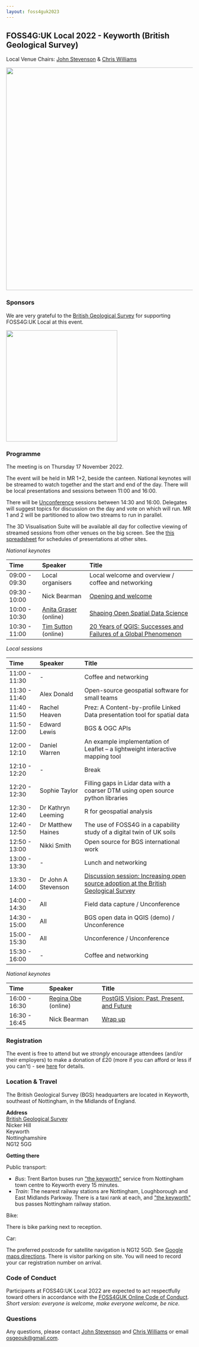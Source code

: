 ```yaml
---
layout: foss4guk2023
---
```



## FOSS4G:UK Local 2022 - Keyworth (British Geological Survey)

Local Venue Chairs: [John Stevenson](mailto:jostev@bgs.ac.uk) & [Chris Williams](mailto:chrwil@bgs.ac.uk)

<img src="https://www.bgs.ac.uk/wp-content/uploads/2020/09/P786623-960x640.jpg" width="600" align="middle">

### Sponsors

We are very grateful to the [British Geological Survey](https://www.bgs.ac.uk/) for supporting FOSS4G:UK Local at this event.

[<img src="https://www.bgs.ac.uk/wp-content/uploads/2022/08/BGS-Logo-Pos-RGB.svg" width="300" align="middle">](https://www.bgs.ac.uk/)



### Programme

The meeting is on Thursday 17 November 2022.

The event will be held in MR 1+2, beside the canteen.
National keynotes will be streamed to watch together and the start and end of the day.
There will be local presentations and sessions between 11:00 and 16:00.

There will be [Unconference](http://unconference.net/unconferencing-how-to-prepare-to-attend-an-unconference-2/) sessions between 14:30 and 16:00.
Delegates will suggest topics for discussion on the day and vote on which will
run.
MR 1 and 2 will be partitioned to allow two streams to run in parallel.

The 3D Visualisation Suite will be available all day for collective viewing of streamed
sessions from other venues on the big screen.
See the [this spreadsheet](https://docs.google.com/spreadsheets/d/1ChtOtqO0PfZ2ckiZqqJxyV3VhP3Xm-WnkJ6NwZ2UVTM) for schedules of presentations at other sites.

*National keynotes*

Time | Speaker| Title|
:-----|:-----|:-----
09:00 - 09:30|Local organisers|Local welcome and overview / coffee and networking
09:30 - 10:00|Nick Bearman| [Opening and welcome](https://www.youtube.com/watch?v=DLwNwLpkwOI&list=PLCvveKqdciOnXD8evjaRrDGLkp7vIDNKp&index=5)
10:00 - 10:30|[Anita Graser](https://anitagraser.com/) (online) | [Shaping Open Spatial Data Science](https://www.youtube.com/watch?v=Iza34-rtQ4A&list=PLCvveKqdciOnXD8evjaRrDGLkp7vIDNKp&index=4)
10:30 - 11:00|[Tim Sutton](https://kartoza.com/the_team/HR-EMP-00002/) (online)| [20 Years of QGIS: Successes and Failures of a Global Phenomenon](https://www.youtube.com/watch?v=UJWmX16rVQc&list=PLCvveKqdciOnXD8evjaRrDGLkp7vIDNKp&index=3)

*Local sessions*

Time | Speaker| Title|
:-----|:-----|:-----
11:00 - 11:30|-|Coffee and networking
11:30 - 11:40|Alex Donald|Open-source geospatial software for small teams
11:40 - 11:50|Rachel Heaven|Prez: A Content-by-profile Linked Data presentation tool for spatial data
11:50 - 12:00|Edward Lewis|BGS & OGC APIs
12:00 - 12:10|Daniel Warren|An example implementation of Leaflet – a lightweight interactive mapping tool
12:10 - 12:20|-|Break
12:20 - 12:30|Sophie Taylor|Filling gaps in Lidar data with a coarser DTM using open source python libraries
12:30 - 12:40|Dr Kathryn Leeming|R for geospatial analysis
12:40 - 12:50|Dr Matthew Haines|The use of FOSS4G in a capability study of a digital twin of UK soils
12:50 - 13:00|Nikki Smith|Open source for BGS international work
13:00 - 13:30|-|Lunch and networking
13:30 - 14:00|Dr John A Stevenson|[Discussion session: Increasing open source adoption at the British Geological Survey](https://github.com/volcan01010/foss4g2022local)
14:00 - 14:30|All|Field data capture / Unconference
14:30 - 15:00|All|BGS open data in QGIS (demo) / Unconference
15:00 - 15:30|All|Unconference / Unconference
15:30 - 16:00|-|Coffee and networking

*National keynotes*

Time | Speaker| Title|
:-----|:-----|:-----
16:00 - 16:30|[Regina Obe](https://twitter.com/reginaobe) (online)|  [PostGIS Vision: Past, Present, and Future](https://www.youtube.com/watch?v=xnF0PqMB3cI&list=PLCvveKqdciOnXD8evjaRrDGLkp7vIDNKp&index=2)
16:30 - 16:45| Nick Bearman| [Wrap up](https://www.youtube.com/watch?v=HDgwwCYhBts&list=PLCvveKqdciOnXD8evjaRrDGLkp7vIDNKp&index=2)

### Registration

The event is free to attend but we *strongly* encourage attendees (and/or their employers) to make a donation of £20 (more if you can afford or less if you can't) - see [here](https://uk.osgeo.org/foss4guk2022local/index.html#registration) for details.

### Location & Travel

The British Geological Survey (BGS) headquarters are located in Keyworth, southeast of Nottingham, in the Midlands of England.

**Address**<br>
[British Geological Survey](https://www.openstreetmap.org/way/244466711#map=19/52.87877/-1.07860)<br>
Nicker Hill<br>
Keyworth<br>
Nottinghamshire<br>
NG12 5GG<br>

**Getting there**

Public transport:

+ *Bus*: Trent Barton buses run ["the keyworth"](https://www.trentbarton.co.uk/services/keyworth) service from Nottingham town centre to Keyworth every 15 minutes.
+ *Train*: The nearest railway stations are Nottingham, Loughborough and East Midlands Parkway.  There is a taxi rank at each, and ["the keyworth"](https://www.trentbarton.co.uk/services/keyworth) bus passes Nottingham railway station.

Bike:

There is bike parking next to reception.

Car:

The preferred postcode for satellite navigation is NG12 5GD.  See [Google maps directions](https://www.google.com/maps/dir//NG12+5GD,+Nicker+Hill,+Keyworth,+Nottingham/@52.879317,-1.0820298,17z/data=!4m8!4m7!1m0!1m5!1m1!1s0x4879c4b073bb09fb:0x31e767532086c11d!2m2!1d-1.081564!2d52.8795395). There is visitor parking on site.  You will need to record your car registration number on arrival.

### Code of Conduct

Participants at FOSS4G:UK Local 2022 are expected to act respectfully toward others in accordance with the [FOSS4GUK Online Code of Conduct](code-of-conduct). *Short version: everyone is welcome, make everyone welcome, be nice.*

### Questions

Any questions, please contact [John Stevenson](mailto:jostev@bgs.ac.uk) and [Chris Williams](mailto:chrwil@bgs.ac.uk) or email [osgeouk@gmail.com](mailto:osgeouk@gmail.com).

